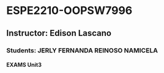 # ESPE2210-OOPSW7996
## Instructor: Edison Lascano
### Students: JERLY FERNANDA REINOSO NAMICELA
#### EXAMS Unit3

